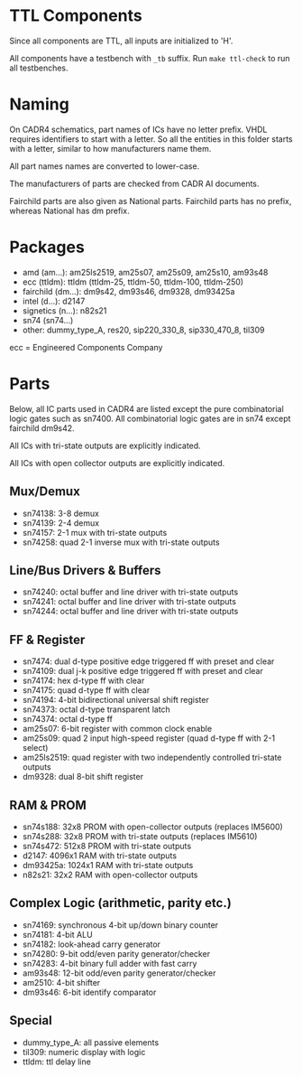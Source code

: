 
# TTL Components

Since all components are TTL, all inputs are initialized to 'H'.

All components have a testbench with `_tb` suffix. Run `make ttl-check` to run all testbenches.

# Naming

On CADR4 schematics, part names of ICs have no letter prefix. VHDL requires identifiers to start with a letter. So all the entities in this folder starts with a letter, similar to how manufacturers name them.

All part names names are converted to lower-case.

The manufacturers of parts are checked from CADR AI documents.

Fairchild parts are also given as National parts. Fairchild parts has no prefix, whereas National has dm prefix.

# Packages

- amd (am...): am25ls2519, am25s07, am25s09, am25s10, am93s48
- ecc (ttldm): ttldm (ttldm-25, ttldm-50, ttldm-100, ttldm-250)
- fairchild (dm...): dm9s42, dm93s46, dm9328, dm93425a
- intel (d...): d2147
- signetics (n...): n82s21
- sn74 (sn74...) 
- other: dummy_type_A, res20, sip220_330_8, sip330_470_8, til309

ecc = Engineered Components Company

# Parts

Below, all IC parts used in CADR4 are listed except the pure combinatorial logic gates such as sn7400. All combinatorial logic gates are in sn74 except fairchild dm9s42.

All ICs with tri-state outputs are explicitly indicated.

All ICs with open collector outputs are explicitly indicated.

## Mux/Demux

- sn74138: 3-8 demux
- sn74139: 2-4 demux
- sn74157: 2-1 mux with tri-state outputs
- sn74258: quad 2-1 inverse mux with tri-state outputs

## Line/Bus Drivers & Buffers

- sn74240: octal buffer and line driver with tri-state outputs
- sn74241: octal buffer and line driver with tri-state outputs
- sn74244: octal buffer and line driver with tri-state outputs

## FF & Register

- sn7474: dual d-type positive edge triggered ff with preset and clear
- sn74109: dual j-k positive edge triggered ff with preset and clear
- sn74174: hex d-type ff with clear
- sn74175: quad d-type ff with clear
- sn74194: 4-bit bidirectional universal shift register
- sn74373: octal d-type transparent latch
- sn74374: octal d-type ff
- am25s07: 6-bit register with common clock enable
- am25s09: quad 2 input high-speed register (quad d-type ff with 2-1 select)
- am25ls2519: quad register with two independently controlled tri-state outputs
- dm9328: dual 8-bit shift register

## RAM & PROM

- sn74s188: 32x8 PROM with open-collector outputs (replaces IM5600)
- sn74s288: 32x8 PROM with tri-state outputs (replaces IM5610)
- sn74s472: 512x8 PROM with tri-state outputs
- d2147: 4096x1 RAM with tri-state outputs 
- dm93425a: 1024x1 RAM with tri-state outputs
- n82s21: 32x2 RAM with open-collector outputs

## Complex Logic (arithmetic, parity etc.)

- sn74169: synchronous 4-bit up/down binary counter
- sn74181: 4-bit ALU
- sn74182: look-ahead carry generator
- sn74280: 9-bit odd/even parity generator/checker
- sn74283: 4-bit binary full adder with fast carry
- am93s48: 12-bit odd/even parity generator/checker
- am2510: 4-bit shifter
- dm93s46: 6-bit identify comparator

## Special

- dummy_type_A: all passive elements
- til309: numeric display with logic
- ttldm: ttl delay line